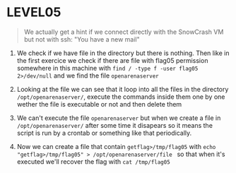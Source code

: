 LEVEL05
=======
> We actually get a hint if we connect directly with the SnowCrash VM but not with ssh: "You have a new mail"

1. We check if we have file in the directory but there is nothing. Then like in the first exercice we check if there are file with flag05 permission somewhere in this machine with `find / -type f -user flag05 2>/dev/null` and we find the file `openarenaserver`

2. Looking at the file we can see that it loop into all the files in the directory `/opt/openarenaserver/`, execute the commands inside them one by one wether the file is executable or not and then delete them

3. We can't execute the file `openarenaserver` but when we create a file in `/opt/openarenaserver/` after some time it disapears so it means the script is run by a crontab or something like that periodically.

4. Now we can create a file that contain `getflag>/tmp/flag05` with `echo "getflag>/tmp/flag05" > /opt/openarenaserver/file
` so that when it's executed we'll recover the flag with `cat /tmp/flag05`